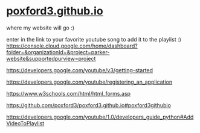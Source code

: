 # [poxford3.github.io](https://poxford3.github.io/)
where my website will go :)



enter in the link to your favorite youtube song to add it to the playlist :)
https://console.cloud.google.com/home/dashboard?folder=&organizationId=&project=parker-website&supportedpurview=project

https://developers.google.com/youtube/v3/getting-started

https://developers.google.com/youtube/registering_an_application

https://www.w3schools.com/html/html_forms.asp

https://github.com/poxford3/poxford3.github.io#poxford3githubio

https://developers.google.com/youtube/1.0/developers_guide_python#AddVideoToPlaylist